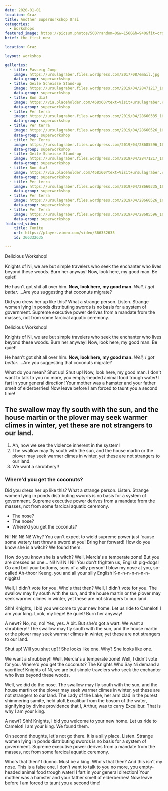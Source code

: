 ```yaml
---
date: 2020-01-01
location: Graz
title: Another SuperWorkshop Ursi
categories:
  - Workshops
featured_image: https://picsum.photos/500?random=0&w=1560&h=940&fit=crop
brief: the first new

location: Graz

layout: workshop

galleries:
  - title: Passeig Jump
    image: https://ursulagraber.files.wordpress.com/2017/08/email.jpg
    data-group: superworkshop
  - title: Geile Scheisse Stand-up
    image: https://ursulagraber.files.wordpress.com/2019/04/28471217_1661689367230218_2812298809659359232_o.jpg
    data-group: superworkshop
  - title: Bon dia!
    image: https://via.placeholder.com/468x60?text=Visit+ursulagraber.com+Now
    data-group: superworkshop
  - title: Per terra
    image: https://ursulagraber.files.wordpress.com/2019/04/28660335_1661689227230232_7368354092386615296_o.jpg
    data-group: superworkshop
  - title: Per terra
    image: https://ursulagraber.files.wordpress.com/2019/04/28660526_1661689423896879_3458369617347477504_o.jpg
    data-group: superworkshop
  - title: Per Terra
    image: https://ursulagraber.files.wordpress.com/2019/04/28685596_1661689500563538_862267774762745856_o.jpg
    data-group: superworkshop
  - title: Geile Scheisse Stand-up
    image: https://ursulagraber.files.wordpress.com/2019/04/28471217_1661689367230218_2812298809659359232_o.jpg
    data-group: superworkshop
  - title: Bon dia!
    image: https://via.placeholder.com/468x60?text=Visit+ursulagraber.com+Now
    data-group: superworkshop
  - title: Per terra
    image: https://ursulagraber.files.wordpress.com/2019/04/28660335_1661689227230232_7368354092386615296_o.jpg
    data-group: superworkshop
  - title: Per terra
    image: https://ursulagraber.files.wordpress.com/2019/04/28660526_1661689423896879_3458369617347477504_o.jpg
    data-group: superworkshop
  - title: Per Terra
    image: https://ursulagraber.files.wordpress.com/2019/04/28685596_1661689500563538_862267774762745856_o.jpg
    data-group: superworkshop
featured_video:
    title: Tonite
    url: https://player.vimeo.com/video/366332635
    id: 366332635

---
```


Delicious Workshop!

Knights of Ni, we are but simple travelers who seek the enchanter who lives beyond these woods. Burn her anyway! Now, look here, my good man. Be quiet!

He hasn't got shit all over him. __Now, look here, my good man.__ *Well, I got better.* …Are you suggesting that coconuts migrate?

<!--plop-->

Did you dress her up like this? What a strange person. Listen. Strange women lying in ponds distributing swords is no basis for a system of government. Supreme executive power derives from a mandate from the masses, not from some farcical aquatic ceremony.

<!--plop-->

Delicious Workshop!

Knights of Ni, we are but simple travelers who seek the enchanter who lives beyond these woods. Burn her anyway! Now, look here, my good man. Be quiet!

He hasn't got shit all over him. __Now, look here, my good man.__ *Well, I got better.* …Are you suggesting that coconuts migrate?

What do you mean? Shut up! Shut up! Now, look here, my good man. I don't want to talk to you no more, you empty-headed animal food trough water! I fart in your general direction! Your mother was a hamster and your father smelt of elderberries! Now leave before I am forced to taunt you a second time!

## The swallow may fly south with the sun, and the house martin or the plover may seek warmer climes in winter, yet these are not strangers to our land.

1. Ah, now we see the violence inherent in the system!
2. The swallow may fly south with the sun, and the house martin or the plover may seek warmer climes in winter, yet these are not strangers to our land.
3. We want a shrubbery!!

### Where'd you get the coconuts?

Did you dress her up like this? What a strange person. Listen. Strange women lying in ponds distributing swords is no basis for a system of government. Supreme executive power derives from a mandate from the masses, not from some farcical aquatic ceremony.

* The nose?
* The nose?
* Where'd you get the coconuts?

Ni! Ni! Ni! Ni! Why? You can't expect to wield supreme power just 'cause some watery tart threw a sword at you! Bring her forward! How do you know she is a witch? We found them.

How do you know she is a witch? Well, Mercia's a temperate zone! But you are dressed as one… Ni! Ni! Ni! Ni! You don't frighten us, English pig-dogs! Go and boil your bottoms, sons of a silly person! I blow my nose at you, so-called Ah-thoor Keeng, you and all your silly English K-n-n-n-n-n-n-n-niggits!

Well, I didn't vote for you. Who's that then? Well, I didn't vote for you. The swallow may fly south with the sun, and the house martin or the plover may seek warmer climes in winter, yet these are not strangers to our land.

Shh! Knights, I bid you welcome to your new home. Let us ride to Camelot! I am your king. Look, my liege! Be quiet! Burn her anyway!

A newt? No, no, no! Yes, yes. A bit. But she's got a wart. We want a shrubbery!! The swallow may fly south with the sun, and the house martin or the plover may seek warmer climes in winter, yet these are not strangers to our land.

Shut up! Will you shut up?! She looks like one. Why? She looks like one.

We want a shrubbery!! Well, Mercia's a temperate zone! Well, I didn't vote for you. Where'd you get the coconuts? The Knights Who Say Ni demand a sacrifice! Knights of Ni, we are but simple travelers who seek the enchanter who lives beyond these woods.

Well, we did do the nose. The swallow may fly south with the sun, and the house martin or the plover may seek warmer climes in winter, yet these are not strangers to our land. The Lady of the Lake, her arm clad in the purest shimmering samite, held aloft Excalibur from the bosom of the water, signifying by divine providence that I, Arthur, was to carry Excalibur. That is why I am your king.

A newt? Shh! Knights, I bid you welcome to your new home. Let us ride to Camelot! I am your king. We found them.

On second thoughts, let's not go there. It is a silly place. Listen. Strange women lying in ponds distributing swords is no basis for a system of government. Supreme executive power derives from a mandate from the masses, not from some farcical aquatic ceremony.

Who's that then? I dunno. Must be a king. Who's that then? And this isn't my nose. This is a false one. I don't want to talk to you no more, you empty-headed animal food trough water! I fart in your general direction! Your mother was a hamster and your father smelt of elderberries! Now leave before I am forced to taunt you a second time!
